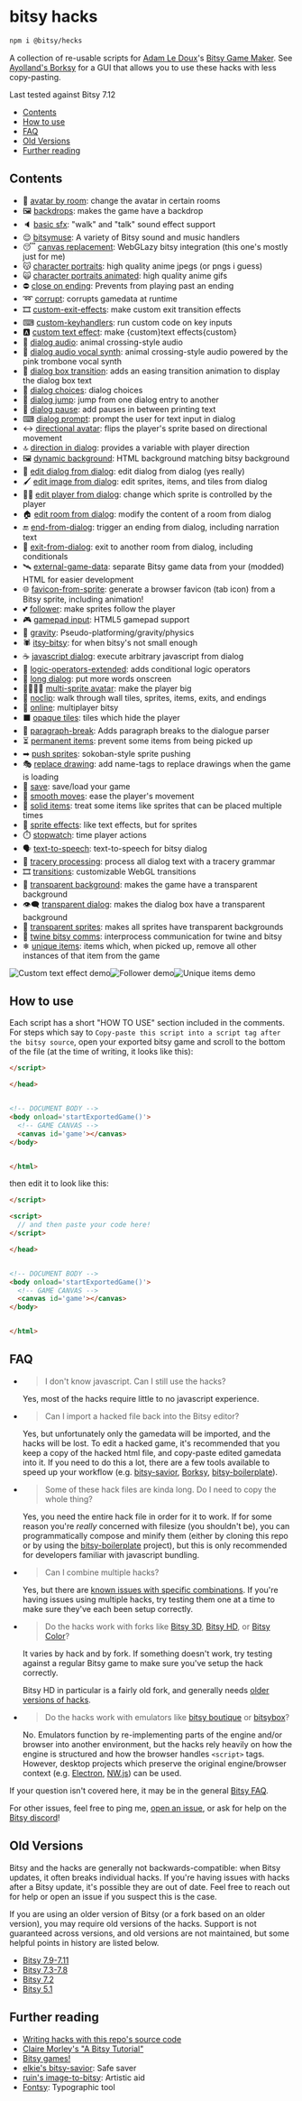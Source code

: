 # bitsy hacks

```sh
npm i @bitsy/hecks
```

A collection of re-usable scripts for [Adam Le Doux](https://twitter.com/adamledoux)'s [Bitsy Game Maker](https://ledoux.itch.io/bitsy). See [Ayolland's Borksy](https://ayolland.itch.io/borksy) for a GUI that allows you to use these hacks with less copy-pasting.

Last tested against Bitsy 7.12

- [Contents](#contents)
- [How to use](#how-to-use)
- [FAQ](#FAQ)
- [Old Versions](#old-versions)
- [Further reading](#further-reading)

## Contents

- 👥 [avatar by room](/dist/avatar-by-room.js): change the avatar in certain rooms
- 🖼 [backdrops](/dist/backdrops.js): makes the game have a backdrop
- 🔈 [basic sfx](/dist/basic-sfx.js): "walk" and "talk" sound effect support
- 😌 [bitsymuse](/dist/bitsymuse.js): A variety of Bitsy sound and music handlers
- 😴 [canvas replacement](/dist/canvas-replacement.js): WebGLazy bitsy integration (this one's mostly just for me)
- 😽 [character portraits](/dist/character-portraits.js): high quality anime jpegs (or pngs i guess)
- 🙀 [character portraits animated](/dist/character-portraits-animated.js): high quality anime gifs
- ⛔️ [close on ending](/dist/close-on-ending.js): Prevents from playing past an ending
- ➿ [corrupt](/dist/corrupt.js): corrupts gamedata at runtime
- 🎞 [custom-exit-effects](/dist/custom-exit-effects.js): make custom exit transition effects
- ⌨ [custom-keyhandlers](/dist/custom-keyhandlers.js): run custom code on key inputs
- 🅰 [custom text effect](/dist/custom-text-effect.js): make {custom}text effects{custom}
- 💬 [dialog audio](/dist/dialog-audio.js): animal crossing-style audio
- 🎺 [dialog audio vocal synth](/dist/dialog-audio-vocal-synth.js): animal crossing-style audio powered by the pink trombone vocal synth
- 🔁 [dialog box transition](/dist/dialog-box-transition.js): adds an easing transition animation to display the dialog box text
- 🔀 [dialog choices](/dist/dialog-choices.js): dialog choices
- 🚀 [dialog jump](/dist/dialog-jump.js): jump from one dialog entry to another
- 💬 [dialog pause](/dist/dialog-pause.js): add pauses in between printing text
- ⌨ [dialog prompt](/dist/dialog-prompt.js): prompt the user for text input in dialog
- ↔ [directional avatar](/dist/directional-avatar.js): flips the player's sprite based on directional movement
- 🔝 [direction in dialog](/dist/direction-in-dialog.js): provides a variable with player direction
- 🖼 [dynamic background](/dist/dynamic-background.js): HTML background matching bitsy background
- 📝 [edit dialog from dialog](/dist/edit-dialog-from-dialog.js): edit dialog from dialog (yes really)
- 🖌 [edit image from dialog](/dist/edit-image-from-dialog.js): edit sprites, items, and tiles from dialog
- 👯‍♂️ [edit player from dialog](/dist/edit-player-from-dialog.js): change which sprite is controlled by the player
- 🏠 [edit room from dialog](/dist/edit-room-from-dialog.js): modify the content of a room from dialog
- 🔚 [end-from-dialog](/dist/end-from-dialog.js): trigger an ending from dialog, including narration text
- 🚪 [exit-from-dialog](/dist/exit-from-dialog.js): exit to another room from dialog, including conditionals
- 🛰 [external-game-data](/dist/external-game-data.js): separate Bitsy game data from your (modded) HTML for easier development
- 🌐 [favicon-from-sprite](/dist/favicon-from-sprite.js): generate a browser favicon (tab icon) from a Bitsy sprite, including animation!
- 💕 [follower](/dist/follower.js): make sprites follow the player
- 🎮 [gamepad input](/dist/gamepad-input.js): HTML5 gamepad support
- 🍂 [gravity](/dist/gravity.js): Pseudo-platforming/gravity/physics
- 🕷 [itsy-bitsy](/dist/itsy-bitsy.js): for when bitsy's not small enough
- ☕ [javascript dialog](/dist/javascript-dialog.js): execute arbitrary javascript from dialog
- 🔀 [logic-operators-extended](/dist/logic-operators-extended.js): adds conditional logic operators
- 📜 [long dialog](/dist/long-dialog.js): put more words onscreen
- 👨‍👨‍👧‍👧 [multi-sprite avatar](/dist/multi-sprite-avatar.js): make the player big
- 📎 [noclip](/dist/noclip.js): walk through wall tiles, sprites, items, exits, and endings
- 🔄 [online](/dist/online.js): multiplayer bitsy
- ⬛ [opaque tiles](/dist/opaque-tiles.js): tiles which hide the player
- 📃 [paragraph-break](/dist/paragraph-break.js): Adds paragraph breaks to the dialogue parser
- ⏳ [permanent items](/dist/permanent-items.js): prevent some items from being picked up
- ➡ [push sprites](/dist/push-sprites.js): sokoban-style sprite pushing
- 🎭 [replace drawing](/dist/replace-drawing.js): add name-tags to replace drawings when the game is loading
- 💾 [save](/dist/save.js): save/load your game
- 🏃 [smooth moves](/dist/smooth-moves.js): ease the player's movement
- 🛑 [solid items](/dist/solid-items.js): treat some items like sprites that can be placed multiple times
- 💃 [sprite effects](/dist/sprite-effects.js): like text effects, but for sprites
- ⏱️ [stopwatch](/dist/stopwatch.js): time player actions
- 🗣 [text-to-speech](/dist/text-to-speech.js): text-to-speech for bitsy dialog
- 🏰 [tracery processing](/dist/tracery-processing.js): process all dialog text with a tracery grammar
- 🎞 [transitions](/dist/transitions.js): customizable WebGL transitions
- 🔳 [transparent background](/dist/transparent-background.js): makes the game have a transparent background
- 👁️‍🗨️ [transparent dialog](/dist/transparent-dialog.js): makes the dialog box have a transparent background
- 🏁 [transparent sprites](/dist/transparent-sprites.js): makes all sprites have transparent backgrounds
- 💱 [twine bitsy comms](/dist/twine-bitsy-comms.js): interprocess communication for twine and bitsy
- ❄ [unique items](/dist/unique-items.js): items which, when picked up, remove all other instances of that item from the game

![Custom text effect demo](https://i.imgur.com/peRLLHn.gif)![Follower demo](https://i.imgur.com/yg81aH2.gif)![Unique items demo](https://i.imgur.com/r7AUHX4.gif)

## How to use

Each script has a short "HOW TO USE" section included in the comments. For steps which say to `Copy-paste this script into a script tag after the bitsy source`, open your exported bitsy game and scroll to the bottom of the file (at the time of writing, it looks like this):

```html
</script>

</head>


<!-- DOCUMENT BODY -->
<body onload='startExportedGame()'>
  <!-- GAME CANVAS -->
  <canvas id='game'></canvas>
</body>


</html>
```

then edit it to look like this:

```html
</script>

<script>
  // and then paste your code here!
</script>

</head>


<!-- DOCUMENT BODY -->
<body onload='startExportedGame()'>
  <!-- GAME CANVAS -->
  <canvas id='game'></canvas>
</body>


</html>
```

## FAQ

- > I don't know javascript. Can I still use the hacks?

  Yes, most of the hacks require little to no javascript experience.

- > Can I import a hacked file back into the Bitsy editor?

  Yes, but unfortunately only the gamedata will be imported, and the hacks will be lost. To edit a hacked game, it's recommended that you keep a copy of the hacked html file, and copy-paste edited gamedata into it. If you need to do this a lot, there are a few tools available to speed up your workflow (e.g. [bitsy-savior](https://aloelazoe.itch.io/bitsy-savior), [Borksy](https://ayolland.itch.io/borksy), [bitsy-boilerplate](https://github.com/seleb/bitsy-boilerplate)).

- > Some of these hack files are kinda long. Do I need to copy the whole thing?

  Yes, you need the entire hack file in order for it to work. If for some reason you're *really* concerned with filesize (you shouldn't be), you can programmatically compose and minify them (either by cloning this repo or by using the [bitsy-boilerplate](https://github.com/seleb/bitsy-boilerplate) project), but this is only recommended for developers familiar with javascript bundling.

- > Can I combine multiple hacks?

  Yes, but there are [known issues with specific combinations](https://github.com/seleb/bitsy-hacks/issues?q=is%3Aissue+label%3Amulti-hack+). If you're having issues using multiple hacks, try testing them one at a time to make sure they've each been setup correctly.

- > Do the hacks work with forks like [Bitsy 3D](https://aloelazoe.itch.io/bitsy-3d), [Bitsy HD](https://vonbednar.itch.io/bitsy-x2), or [Bitsy Color](https://aurysystem.itch.io/multicolorbisty)?

  It varies by hack and by fork. If something doesn't work, try testing against a regular Bitsy game to make sure you've setup the hack correctly.
  
  Bitsy HD in particular is a fairly old fork, and generally needs [older versions of hacks](https://github.com/seleb/bitsy-hacks/tree/d419cf6b84822a6419a78ad82336333771b27bf0/dist).

- > Do the hacks work with emulators like [bitsy boutique](https://candle.itch.io/bitsy-boutique) or [bitsybox](https://ledoux.itch.io/bitsybox)?

  No. Emulators function by re-implementing parts of the engine and/or browser into another environment, but the hacks rely heavily on how the engine is structured and how the browser handles `<script>` tags. However, desktop projects which preserve the original engine/browser context (e.g. [Electron](https://www.electronjs.org/), [NW.js](https://nwjs.io/)) can be used.

If your question isn't covered here, it may be in the general [Bitsy FAQ](https://docs.google.com/document/d/1jRz3wgkQU3kZN_LGChw4UlMWhVoc145J-euBtkr7NeE).

For other issues, feel free to ping me, [open an issue](https://github.com/seleb/bitsy-hacks/issues/new), or ask for help on the [Bitsy discord](https://discordapp.com/invite/9rAjhtr)!

## Old Versions

Bitsy and the hacks are generally not backwards-compatible: when Bitsy updates, it often breaks individual hacks. If you're having issues with hacks after a Bitsy update, it's possible they are out of date. Feel free to reach out for help or open an issue if you suspect this is the case.

If you are using an older version of Bitsy (or a fork based on an older version), you may require old versions of the hacks. Support is not guaranteed across versions, and old versions are not maintained, but some helpful points in history are listed below.

- [Bitsy 7.9-7.11](https://github.com/seleb/bitsy-hacks/tree/v19.2.7/dist)
- [Bitsy 7.3-7.8](https://github.com/seleb/bitsy-hacks/tree/v17.0.0/dist)
- [Bitsy 7.2](https://github.com/seleb/bitsy-hacks/tree/v16.0.2/dist)
- [Bitsy 5.1](https://github.com/seleb/bitsy-hacks/tree/d419cf6b84822a6419a78ad82336333771b27bf0/dist)

## Further reading

- [Writing hacks with this repo's source code](https://github.com/seleb/bitsy-hacks/wiki)
- [Claire Morley's "A Bitsy Tutorial"](http://www.shimmerwitch.space/bitsyTutorial)
- [Bitsy games!](https://itch.io/games/tag-bitsy)
- [elkie's bitsy-savior](https://aloelazoe.itch.io/bitsy-savior): Safe saver
- [ruin's image-to-bitsy](https://ruin.itch.io/image-to-bitsy): Artistic aid
- [Fontsy](https://seansleblanc.itch.io/Fontsy): Typographic tool